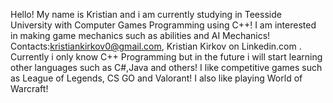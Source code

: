 Hello! My name is Kristian and i am currently studying in Teesside University with Computer Games Programming using C++!
I am interested in making game mechanics such as abilities and AI Mechanics!
Contacts:kristiankirkov0@gmail.com,
Kristian Kirkov on Linkedin.com .
Currently i only know C++ Programming but in the future i will start learning other languages such as C#,Java and others!
I like competitive games such as League of Legends, CS GO and Valorant! I also like playing World of Warcraft!
